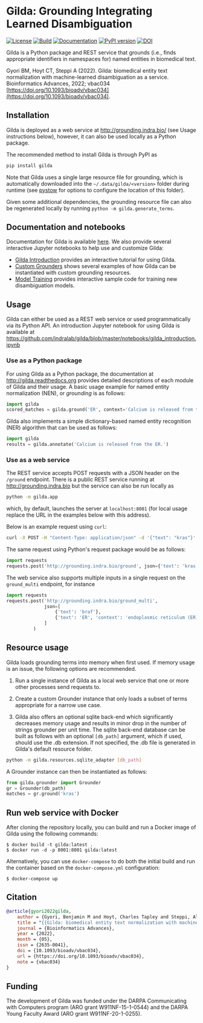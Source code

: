 # Gilda: Grounding Integrating Learned Disambiguation
[![License](https://img.shields.io/badge/License-BSD%202--Clause-orange.svg)](https://opensource.org/licenses/BSD-2-Clause)
[![Build](https://github.com/indralab/gilda/actions/workflows/tests.yml/badge.svg)](https://github.com/indralab/gilda/actions)
[![Documentation](https://readthedocs.org/projects/gilda/badge/?version=latest)](https://gilda.readthedocs.io/en/latest/?badge=latest)
[![PyPI version](https://badge.fury.io/py/gilda.svg)](https://badge.fury.io/py/gilda)
[![DOI](https://img.shields.io/badge/DOI-10.1093/bioadv/vbac034-green.svg)](https://doi.org/10.1093/bioadv/vbac034)

Gilda is a Python package and REST service that grounds (i.e., finds
appropriate identifiers in namespaces for) named entities in biomedical text.

Gyori BM, Hoyt CT, Steppi A (2022). Gilda: biomedical entity text normalization with machine-learned disambiguation as a service. Bioinformatics Advances, 2022; vbac034 [https://doi.org/10.1093/bioadv/vbac034](https://doi.org/10.1093/bioadv/vbac034).

## Installation
Gilda is deployed as a web service at http://grounding.indra.bio/ (see
Usage instructions below), however, it can also be used locally as a Python
package.

The recommended method to install Gilda is through PyPI as
```bash
pip install gilda
```
Note that Gilda uses a single large resource file for grounding, which is
automatically downloaded into the `~/.data/gilda/<version>` folder during
runtime (see [pystow](https://github.com/cthoyt/pystow#%EF%B8%8F%EF%B8%8F-configuration) for options to
configure the location of this folder).

Given some additional dependencies, the grounding resource file can
also be regenerated locally by running `python -m gilda.generate_terms`.

## Documentation and notebooks
Documentation for Gilda is available [here](https://gilda.readthedocs.io).
We also provide several interactive Jupyter notebooks to help use and customize Gilda:
- [Gilda Introduction](https://github.com/indralab/gilda/blob/master/notebooks/gilda_introduction.ipynb) provides an interactive tutorial for using Gilda.
- [Custom Grounders](https://github.com/indralab/gilda/blob/master/notebooks/custom_grounders.ipynb) shows several examples of how Gilda can be instantiated with custom
grounding resources.
- [Model Training](https://github.com/indralab/gilda/blob/master/models/model_training.ipynb) provides interactive sample code for training
new disambiguation models.

## Usage
Gilda can either be used as a REST web service or used programmatically
via its Python API. An introduction Jupyter notebook for using Gilda
is available at
https://github.com/indralab/gilda/blob/master/notebooks/gilda_introduction.ipynb

### Use as a Python package
For using Gilda as a Python package, the documentation at
http://gilda.readthedocs.org provides detailed descriptions of each module of
Gilda and their usage. A basic usage example for named entity normalization (NEN),
or _grounding_ is as follows:

```python
import gilda
scored_matches = gilda.ground('ER', context='Calcium is released from the ER.')
```

Gilda also implements a simple dictionary-based named entity recognition (NER)
algorithm that can be used as follows:

```python
import gilda
results = gilda.annotate('Calcium is released from the ER.')
```

### Use as a web service

The REST service accepts POST requests with a JSON header on the `/ground`
endpoint. There is a public REST service running at http://grounding.indra.bio
but the service can also be run locally as

```bash
python -m gilda.app
```
which, by default, launches the server at `localhost:8001` (for local usage
replace the URL in the examples below with this address).

Below is an example request using `curl`:

```bash
curl -X POST -H "Content-Type: application/json" -d '{"text": "kras"}' http://grounding.indra.bio/ground
```

The same request using Python's request package would be as follows:

```python
import requests
requests.post('http://grounding.indra.bio/ground', json={'text': 'kras'})
```

The web service also supports multiple inputs in a single request on the
`ground_multi` endpoint, for instance

```python
import requests
requests.post('http://grounding.indra.bio/ground_multi',
              json=[
                  {'text': 'braf'},
                  {'text': 'ER', 'context': 'endoplasmic reticulum (ER) is a cellular component'}
              ]
          )
```

## Resource usage
Gilda loads grounding terms into memory when first used. If memory usage
is an issue, the following options are recommended.

1. Run a single instance of Gilda as a local web service that one or more
other processes send requests to.

2. Create a custom Grounder instance that only loads a subset of terms
appropriate for a narrow use case.

3. Gilda also offers an optional sqlite back-end which significantly decreases
memory usage and results in minor drop in the number of strings grounder per
unit time. The sqlite back-end database can be built as follows with an
optional `[db_path]` argument, which if used, should use the .db extension. If
not specified, the .db file is generated in Gilda's default resource folder.

```bash
python -m gilda.resources.sqlite_adapter [db_path]
```

A Grounder instance can then be instantiated as follows:

```python
from gilda.grounder import Grounder
gr = Grounder(db_path)
matches = gr.ground('kras')
```

## Run web service with Docker

After cloning the repository locally, you can build and run a Docker image
of Gilda using the following commands:

```shell
$ docker build -t gilda:latest .
$ docker run -d -p 8001:8001 gilda:latest
```

Alternatively, you can use `docker-compose` to do both the initial build and
run the container based on the `docker-compose.yml` configuration:

```shell
$ docker-compose up
```

## Citation

```bibtex
@article{gyori2022gilda,
    author = {Gyori, Benjamin M and Hoyt, Charles Tapley and Steppi, Albert},
    title = "{{Gilda: biomedical entity text normalization with machine-learned disambiguation as a service}}",
    journal = {Bioinformatics Advances},
    year = {2022},
    month = {05},
    issn = {2635-0041},
    doi = {10.1093/bioadv/vbac034},
    url = {https://doi.org/10.1093/bioadv/vbac034},
    note = {vbac034}
}
```

## Funding
The development of Gilda was funded under the DARPA Communicating with Computers
program (ARO grant W911NF-15-1-0544) and the DARPA Young Faculty Award
(ARO grant W911NF-20-1-0255).
